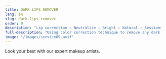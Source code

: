 ```yaml
---
title: DARK LIPS REMOVER
lang: en
slug: dark-lips-remover
order: 9
description: "Lip correction – Neutralize – Bright – Natural – Sessions"
full-description: "Using color correction technique to remove any dark pigment on the lips, giving back the natural bright color of your original lips. The finishing work will show a natural bright shade of your original skin tone, make lips look not pale, white or tired even with no makeup. The procedure can be from 1 to 4 times depending on the lips conditions, skin types and aftercare."
image: "/images/service09.avif"
---
```

Look your best with our expert makeup artists.
